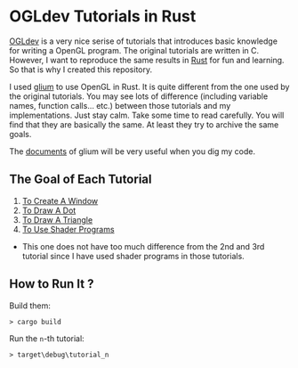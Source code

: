 # OGLdev Tutorials in Rust

[OGLdev](http://ogldev.atspace.co.uk/) is a very nice serise of tutorials that introduces basic knowledge for writing a OpenGL program. The original tutorials are written in C. However, I want to reproduce the same results in [Rust](https://www.rust-lang.org/) for fun and learning. So that is why I created this repository.

I used [glium](https://github.com/tomaka/glium) to use OpenGL in Rust. It is quite different from the one used by the original tutorials. You may see lots of difference (including variable names, function calls... etc.) between those tutorials and my implementations. Just stay calm. Take some time to read carefully. You will find that they are basically the same. At least they try to archive the same goals.

The [documents](http://tomaka.github.io/glium/glium/index.html) of glium will be very useful when you dig my code.

## The Goal of Each Tutorial

1. [To Create A Window](src/bin/tutorial_01.rs)
2. [To Draw A Dot](src/bin/tutorial_02.rs)
3. [To Draw A Triangle](src/bin/tutorial_03.rs)
4. [To Use Shader Programs](src/bin/tutorial_04.rs)
  - This one does not have too much difference from the 2nd and 3rd tutorial since I have used shader programs in those tutorials.

## How to Run It ?

Build them:

```
> cargo build
```

Run the `n`-th tutorial:

```
> target\debug\tutorial_n
```
